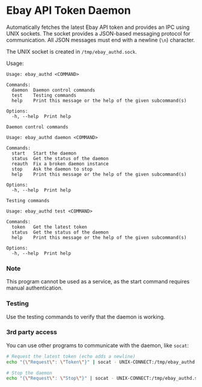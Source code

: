 # Ebay API Token Daemon

Automatically fetches the latest Ebay API token and provides an IPC using UNIX sockets.
The socket provides a JSON-based messaging protocol for communication. All JSON messages must end with a newline (`\n`) character.

The UNIX socket is created in `/tmp/ebay_authd.sock`.

Usage:
```
Usage: ebay_authd <COMMAND>

Commands:
  daemon  Daemon control commands
  test    Testing commands
  help    Print this message or the help of the given subcommand(s)

Options:
  -h, --help  Print help
```
```
Daemon control commands

Usage: ebay_authd daemon <COMMAND>

Commands:
  start   Start the daemon
  status  Get the status of the daemon
  reauth  Fix a broken daemon instance
  stop    Ask the daemon to stop
  help    Print this message or the help of the given subcommand(s)

Options:
  -h, --help  Print help
```
```
Testing commands

Usage: ebay_authd test <COMMAND>

Commands:
  token   Get the latest token
  status  Get the status of the daemon
  help    Print this message or the help of the given subcommand(s)

Options:
  -h, --help  Print help
```

### Note
This program cannot be used as a service, as the start command requires manual authentication.

### Testing
Use the testing commands to verify that the daemon is working.

### 3rd party access
You can use other programs to communicate with the daemon, like `socat`:
```sh
# Request the latest token (echo adds a newline)
echo "{\"Request\": \"Token\"}" | socat - UNIX-CONNECT:/tmp/ebay_authd.sock
```
```sh
# Stop the daemon
echo "{\"Request\": \"Stop\"}" | socat - UNIX-CONNECT:/tmp/ebay_authd.sock
```